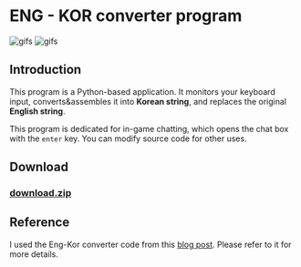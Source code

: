 # ENG - KOR converter program
![gifs](for_readme/Animation.webp)
![gifs](for_readme/Animation2.webp)
## Introduction
This program is a Python-based application. It monitors your keyboard input, converts&assembles it into **Korean string**, and replaces the original **English string**.

This program is dedicated for in-game chatting, which opens the chat box with the `enter` key. You can modify source code for other uses.

## Download
### [download.zip](https://github.com/amature0000/engkor_converter/releases)

## Reference
I used the Eng-Kor converter code from this [blog post](https://mizykk.tistory.com/115). Please refer to it for more details.
